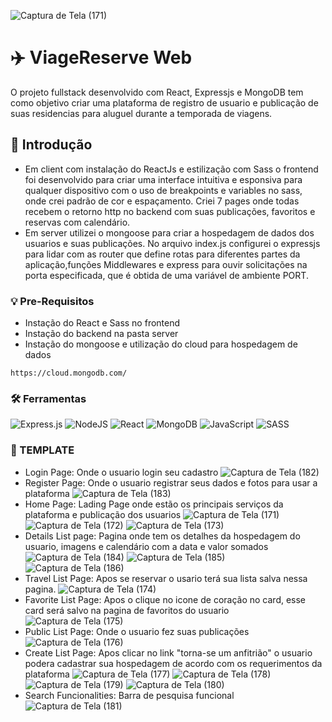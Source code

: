 ![Captura de Tela (171)](https://github.com/PauloAquarius0299/viagereserve-app/assets/114706743/f9178258-00a2-4fc5-bbdd-704f31ccac9f)
# ✈️ ViageReserve Web 
O projeto fullstack desenvolvido com React, Expressjs e MongoDB tem como objetivo criar uma plataforma de registro de usuario e publicação de suas residencias para aluguel durante a temporada de viagens.
## 🏡 Introdução 
* Em client com instalação do ReactJs e estilização com Sass o frontend foi desenvolvido para criar uma interface intuitiva e esponsiva para qualquer dispositivo com o uso de breakpoints e variables no sass, onde crei padrão de cor e espaçamento. Criei 7 pages onde todas recebem o retorno http no backend com suas publicações, favoritos e reservas com calendário.
* Em server utilizei o mongoose para criar a hospedagem de dados dos usuarios e suas publicações. No arquivo index.js configurei o expressjs para lidar com as router que define rotas para diferentes partes da aplicação,funções Middlewares e express para ouvir solicitações na porta especificada, que é obtida de uma variável de ambiente PORT.
### 💡 Pre-Requisitos 
* Instação do React e Sass no frontend
* Instação do backend na pasta server
* Instação do mongoose e utilização do cloud para hospedagem de dados 
```
https://cloud.mongodb.com/
```
### 🛠️ Ferramentas 
![Express.js](https://img.shields.io/badge/express.js-%23404d59.svg?style=for-the-badge&logo=express&logoColor=%2361DAFB)
![NodeJS](https://img.shields.io/badge/node.js-6DA55F?style=for-the-badge&logo=node.js&logoColor=white)
![React](https://img.shields.io/badge/react-%2320232a.svg?style=for-the-badge&logo=react&logoColor=%2361DAFB)
![MongoDB](https://img.shields.io/badge/MongoDB-%234ea94b.svg?style=for-the-badge&logo=mongodb&logoColor=white)
![JavaScript](https://img.shields.io/badge/javascript-%23323330.svg?style=for-the-badge&logo=javascript&logoColor=%23F7DF1E)
![SASS](https://img.shields.io/badge/SASS-hotpink.svg?style=for-the-badge&logo=SASS&logoColor=white)
### 🛫 TEMPLATE 

* Login Page: 
Onde o usuario login seu cadastro
![Captura de Tela (182)](https://github.com/PauloAquarius0299/viagereserve-app/assets/114706743/6b11cb16-243b-40a1-a7f8-3d6c2641fd2b)
* Register Page: 
Onde o usuario registrar seus dados e fotos para usar a plataforma
![Captura de Tela (183)](https://github.com/PauloAquarius0299/viagereserve-app/assets/114706743/0191c9f1-a097-49fc-8696-299a263eaf0c)
* Home Page: 
Lading Page onde estão os principais serviços da plataforma e publicação dos usuarios
![Captura de Tela (171)](https://github.com/PauloAquarius0299/viagereserve-app/assets/114706743/a71fca4e-6c28-4e62-b68b-8fa50d0dc72e)
![Captura de Tela (172)](https://github.com/PauloAquarius0299/viagereserve-app/assets/114706743/3f181de6-ca7c-4860-bd3f-aef7170b1c93)
![Captura de Tela (173)](https://github.com/PauloAquarius0299/viagereserve-app/assets/114706743/de0859cc-c5bd-4406-b4a5-3fcdb7d826fd)
* Details List page:
Pagina onde tem os detalhes da hospedagem do usuario, imagens e calendário com a data e valor somados
![Captura de Tela (184)](https://github.com/PauloAquarius0299/viagereserve-app/assets/114706743/7fa1905f-4989-49cb-90e0-865f6ed7e240)
![Captura de Tela (185)](https://github.com/PauloAquarius0299/viagereserve-app/assets/114706743/5b1b6307-751b-4eda-b48e-e2c757e474d5)
![Captura de Tela (186)](https://github.com/PauloAquarius0299/viagereserve-app/assets/114706743/beb3712f-54f2-4d07-9ff4-9d694f1f7b2c)
* Travel List Page:
Apos se reservar o usario terá sua lista salva nessa pagina.
![Captura de Tela (174)](https://github.com/PauloAquarius0299/viagereserve-app/assets/114706743/b432f478-db52-4f77-a1af-5f773d9d0d3c)
* Favorite List Page:
Apos o clique no icone de coração no card, esse card será salvo na pagina de favoritos do usuario
![Captura de Tela (175)](https://github.com/PauloAquarius0299/viagereserve-app/assets/114706743/2aa7398e-4d78-47d9-8311-c42312c1cd69)
* Public List Page:
Onde o usuario fez suas publicações
![Captura de Tela (176)](https://github.com/PauloAquarius0299/viagereserve-app/assets/114706743/7cafd354-b31d-4053-9e2f-215bff0698b2)
* Create List Page:
Apos clicar no link "torna-se um anfitrião" o usuario podera cadastrar sua hospedagem de acordo com os requerimentos da plataforma
![Captura de Tela (177)](https://github.com/PauloAquarius0299/viagereserve-app/assets/114706743/65322c0f-c774-4070-8f5d-0f409f310483)
![Captura de Tela (178)](https://github.com/PauloAquarius0299/viagereserve-app/assets/114706743/9e790e09-48ff-4415-83ee-9c9effc806dc)
![Captura de Tela (179)](https://github.com/PauloAquarius0299/viagereserve-app/assets/114706743/e50e7490-fdc8-4a2a-badf-a09bfdc0a5ae)
![Captura de Tela (180)](https://github.com/PauloAquarius0299/viagereserve-app/assets/114706743/5a5f1f82-6b55-406e-b307-b22b4354e3d0)
* Search Funcionalities:
Barra de pesquisa funcional
![Captura de Tela (181)](https://github.com/PauloAquarius0299/viagereserve-app/assets/114706743/67f42573-ed5d-481d-8235-972e9511d0ab)





